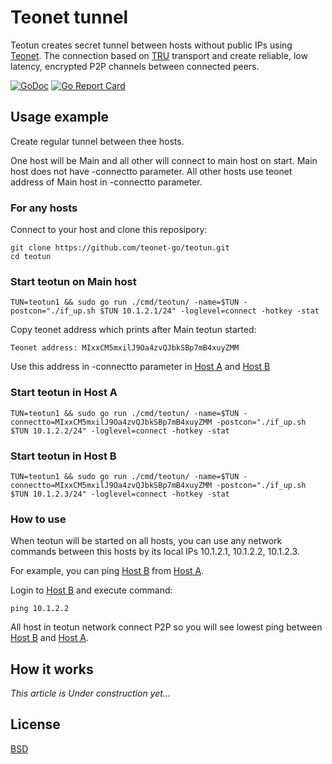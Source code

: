 # Teonet tunnel

Teotun creates secret tunnel between hosts without public IPs using [Teonet](https://github.com/teonet-go/teonet). The connection based on [TRU](https://github.com/teonet-go/tru) transport and create reliable, low latency, encrypted P2P channels between connected peers.

[![GoDoc](https://godoc.org/github.com/teonet-go/teotun?status.svg)](https://godoc.org/github.com/teonet-go/teotun/)
[![Go Report Card](https://goreportcard.com/badge/github.com/teonet-go/teotun)](https://goreportcard.com/report/github.com/teonet-go/teotun)

## Usage example

Create regular tunnel between thee hosts.

One host will be Main and all other will connect to main host on start. Main host does not have -connectto parameter. All other hosts use teonet address of Main host in -connectto parameter.

### For any hosts

Connect to your host and clone this reposipory:

```shell
git clone https://github.com/teonet-go/teotun.git
cd teotun
```

### Start teotun on Main host

```shell
TUN=teotun1 && sudo go run ./cmd/teotun/ -name=$TUN -postcon="./if_up.sh $TUN 10.1.2.1/24" -loglevel=connect -hotkey -stat
```

Copy teonet address which prints after Main teotun started:

```
Teonet address: MIxxCM5mxilJ9Oa4zvQJbkSBp7mB4xuyZMM
```

Use this address in -connectto parameter in [Host A](#start-teotun-in-host-a) and [Host B](#start-teotun-in-host-b)

### Start teotun in Host A

```shell
TUN=teotun1 && sudo go run ./cmd/teotun/ -name=$TUN -connectto=MIxxCM5mxilJ9Oa4zvQJbkSBp7mB4xuyZMM -postcon="./if_up.sh $TUN 10.1.2.2/24" -loglevel=connect -hotkey -stat
```

### Start teotun in Host B

```shell
TUN=teotun1 && sudo go run ./cmd/teotun/ -name=$TUN -connectto=MIxxCM5mxilJ9Oa4zvQJbkSBp7mB4xuyZMM -postcon="./if_up.sh $TUN 10.1.2.3/24" -loglevel=connect -hotkey -stat
```

### How to use

When teotun will be started on all hosts, you can use any network commands between this hosts by its local IPs 10.1.2.1, 10.1.2.2, 10.1.2.3.

For example, you can ping [Host B](#start-teotun-in-host-b) from [Host A](#start-teotun-in-host-a).

Login to [Host B](#start-teotun-in-host-b) and execute command:

```shell
ping 10.1.2.2
```

All host in teotun network connect P2P so you will see lowest ping between [Host B](#start-teotun-in-host-b) and [Host A](#start-teotun-in-host-a).

## How it works

_This article is Under construction yet..._

## License

[BSD](LICENSE)
